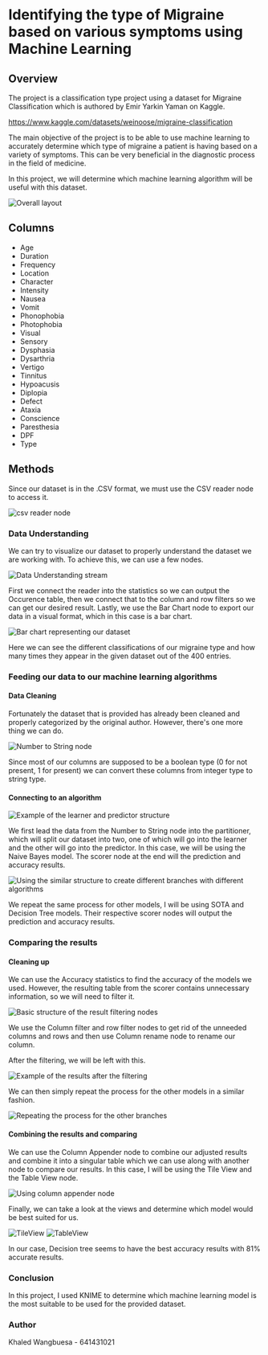 # Identifying the type of Migraine based on various symptoms using Machine Learning

## Overview

The project is a classification type project using a dataset for Migraine Classification which is authored by Emir Yarkin Yaman on Kaggle. 

https://www.kaggle.com/datasets/weinoose/migraine-classification

The main objective of the project is to be able to use machine learning to accurately determine which type of migraine a patient is having based on a variety of symptoms. This can be very beneficial in the diagnostic process in the field of medicine.

In this project, we will determine which machine learning algorithm will be useful with this dataset.

![Overall layout](img/overall.png)

## Columns

- Age
- Duration
- Frequency
- Location
- Character
- Intensity
- Nausea
- Vomit
- Phonophobia
- Photophobia
- Visual
- Sensory
- Dysphasia
- Dysarthria
- Vertigo
- Tinnitus
- Hypoacusis
- Diplopia
- Defect
- Ataxia
- Conscience
- Paresthesia
- DPF
- Type

## Methods

Since our dataset is in the .CSV format, we must use the CSV reader node to access it.

![csv reader node](img/csv.png)

### Data Understanding

We can try to visualize our dataset to properly understand the dataset we are working with. To achieve this, we can use a few nodes.

![Data Understanding stream](img/dataunderstanding.png)

First we connect the reader into the statistics so we can output the Occurence table, then we connect that to the column and row filters so we can get our desired result. Lastly, we use the Bar Chart node to export our data in a visual format, which in this case is a bar chart.

![Bar chart representing our dataset](img/barchart.png)

Here we can see the different classifications of our migraine type and how many times they appear in the given dataset out of the 400 entries.

### Feeding our data to our machine learning algorithms

#### Data Cleaning

Fortunately the dataset that is provided has already been cleaned and properly categorized by the original author. However, there's one more thing we can do.

![Number to String node](img/num2string.png)

Since most of our columns are supposed to be a boolean type (0 for not present, 1 for present) we can convert these columns from integer type to string type.

#### Connecting to an algorithm

![Example of the learner and predictor structure](img/structurelearning.png)

We first lead the data from the Number to String node into the partitioner, which will split our dataset into two, one of which will go into the learner and the other will go into the predictor. In this case, we will be using the Naive Bayes model. The scorer node at the end will the prediction and accuracy results.

![Using the similar structure to create different branches with different algorithms](img/differentbranches.png)

We repeat the same process for other models, I will be using SOTA and Decision Tree models. Their respective scorer nodes will output the prediction and accuracy results.

### Comparing the results

#### Cleaning up 

We can use the Accuracy statistics to find the accuracy of the models we used. However, the resulting table from the scorer contains unnecessary information, so we will need to filter it.

![Basic structure of the result filtering nodes](img/resultfiltering.png)

We use the Column filter and row filter nodes to get rid of the unneeded columns and rows and then use Column rename node to rename our column.
 
After the filtering, we will be left with this.

![Example of the results after the filtering](img/accuracyex.png)

We can then simply repeat the process for the other models in a similar fashion.

![Repeating the process for the other branches](img/resultbranches.png)

#### Combining the results and comparing

We can use the Column Appender node to combine our adjusted results and combine it into a singular table which we can use along with another node to compare our results. In this case, I will be using the Tile View and the Table View node.

![Using column appender node](img/visualizecompare.png)

Finally, we can take a look at the views and determine which model would be best suited for us.

![TileView](img/tileview.png)
![TableView](img/tableview.png)

In our case, Decision tree seems to have the best accuracy results with 81% accurate results.

### Conclusion
In this project, I used KNIME to determine which machine learning model is the most suitable to be used for the provided dataset.

### Author
Khaled Wangbuesa - 641431021
